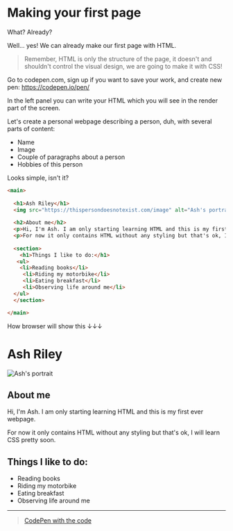 # Making your first page 

What? Already? 

Well... yes! We can already make our first page with HTML. 

> Remember, HTML is only the structure of the page, it doesn't and shouldn't control the visual design, we are going to make it with CSS! 

Go to codepen.com, sign up if you want to save your work, and create new pen: https://codepen.io/pen/

In the left panel you can write your HTML which you will see in the render part of the screen. 

Let's create a personal webpage describing a person, duh, with several parts of content: 

* Name 
* Image
* Couple of paragraphs about a person 
* Hobbies of this person 

Looks simple, isn't it? 

```html
<main>
  
  <h1>Ash Riley</h1>
  <img src="https://thispersondoesnotexist.com/image" alt="Ash's portrait"/>
  
  <h2>About me</h2>
  <p>Hi, I'm Ash. I am only starting learning HTML and this is my first ever webpage.</p>
  <p>For now it only contains HTML without any styling but that's ok, I will learn CSS pretty soon.</p>
  
  <section>
    <h1>Things I like to do:</h1>
   <ul>
    <li>Reading books</li>
     <li>Riding my motorbike</li>
     <li>Eating breakfast</li>
     <li>Observing life around me</li>
  </ul>   
  </section>

</main>
```

How browser will show this ↓↓↓

<main>
  
  <h1>Ash Riley</h1>
  <img src="https://thispersondoesnotexist.com/image" alt="Ash's portrait"/>
  
  <h2>About me</h2>
  <p>Hi, I'm Ash. I am only starting learning HTML and this is my first ever webpage.</p>
  <p>For now it only contains HTML without any styling but that's ok, I will learn CSS pretty soon.</p>
  
  <section>
    <h1>Things I like to do:</h1>
   <ul>
    <li>Reading books</li>
     <li>Riding my motorbike</li>
     <li>Eating breakfast</li>
     <li>Observing life around me</li>
  </ul>   
  </section>

</main>

---

> [CodePen with the code](https://codepen.io/GK3000/pen/xxjEBQX)